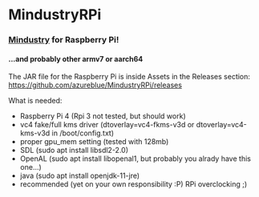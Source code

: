 # MindustryRPi
### [Mindustry](https://github.com/Anuken/Mindustry) for Raspberry Pi!
#### ...and probably other armv7 or aarch64

The JAR file for the Raspberry Pi is inside Assets in the Releases section: https://github.com/azureblue/MindustryRPi/releases

What is needed:
- Raspberry Pi 4 (Rpi 3 not tested, but should work)
- vc4 fake/full kms driver (dtoverlay=vc4-fkms-v3d or dtoverlay=vc4-kms-v3d in /boot/config.txt)
- proper gpu_mem setting (tested with 128mb)
- SDL (sudo apt install libsdl2-2.0)
- OpenAL (sudo apt install libopenal1, but probably you alrady have this one...)
- java (sudo apt install openjdk-11-jre)
- recommended (yet on your own responsibility :P) RPi overclocking ;) 
